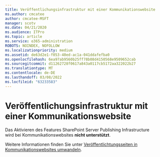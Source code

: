 ```yaml
---
title: Veröffentlichungsinfrastruktur mit einer Kommunikationswebsite
ms.author: cmcatee
author: cmcatee-MSFT
manager: scotv
ms.date: 04/21/2020
ms.audience: ITPro
ms.topic: article
ms.service: o365-administration
ROBOTS: NOINDEX, NOFOLLOW
ms.localizationpriority: medium
ms.assetid: de63d2e1-f053-40ed-ac1a-041ddafefba0
ms.openlocfilehash: 6ea97ab9560b25ff78b08d4150568e9509652cab
ms.sourcegitcommit: d11262728f0617a843a0117cb5172aa322022b27
ms.translationtype: MT
ms.contentlocale: de-DE
ms.lasthandoff: 03/08/2022
ms.locfileid: "63233583"
---
```

# <a name="publishing-infrastructure-with-a-communication-site"></a>Veröffentlichungsinfrastruktur mit einer Kommunikationswebsite


Das Aktivieren des Features SharePoint Server Publishing Infrastructure wird bei Kommunikationswebsites **nicht unterstützt**. 
  
Weitere Informationen finden Sie unter [Veröffentlichtungsseiten in Kommunikationswebsites umwandeln](https://docs.microsoft.com/sharepoint/publishing-sites-classic-to-modern-experience). 
  


